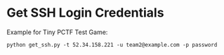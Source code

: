 # Get SSH Login Credentials
Example for Tiny PCTF Test Game:
```shell
python get_ssh.py -t 52.34.158.221 -u team2@example.com -p password
```
